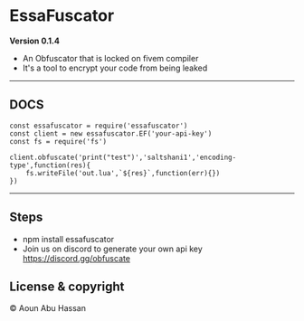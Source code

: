 # EssaFuscator

**Version 0.1.4**
- An Obfuscator that is locked on fivem compiler
- It's a tool to encrypt your code from being leaked

---
## DOCS
```
const essafuscator = require('essafuscator')
const client = new essafuscator.EF('your-api-key')
const fs = require('fs')

client.obfuscate('print("test")','saltshani1','encoding-type',function(res){
    fs.writeFile('out.lua',`${res}`,function(err){})
})
```
---

## Steps
- npm install essafuscator
- Join us on discord to generate your own api key https://discord.gg/obfuscate

## License & copyright 

©️ Aoun Abu Hassan
